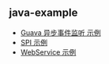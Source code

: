 ## java-example

- [Guava 异步事件监听 示例](https://github.com/xinput123/java-example/blob/main/guava/pom.xml)
- [SPI 示例](https://github.com/xinput123/java-example/blob/main/spi/README.md)
- [WebService 示例](https://github.com/xinput123/java-example/blob/main/webService/README.md)
